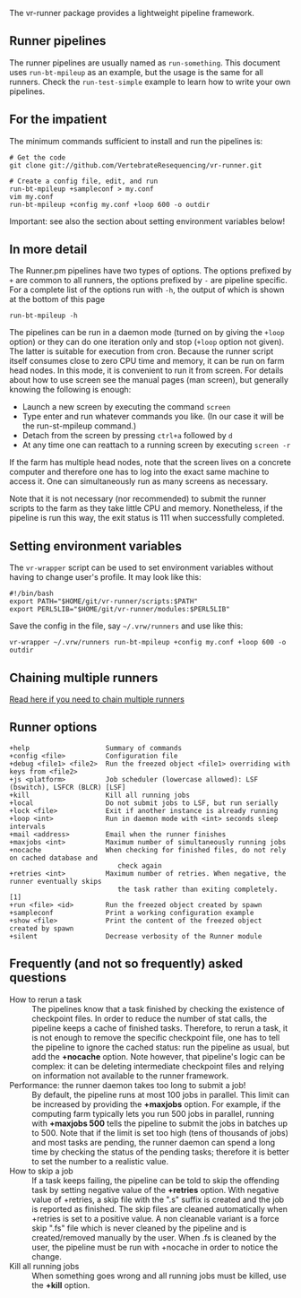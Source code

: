 The vr-runner package provides a lightweight pipeline framework.

Runner pipelines
----------------
The runner pipelines are usually named as `run-something`. This document uses
`run-bt-mpileup` as an example, but the usage is the same for all runners. 
Check the `run-test-simple` example to learn how to write your own pipelines.

For the impatient
-----------------
The minimum commands sufficient to install and run the pipelines is:

    # Get the code
    git clone git://github.com/VertebrateResequencing/vr-runner.git

    # Create a config file, edit, and run
    run-bt-mpileup +sampleconf > my.conf
    vim my.conf
    run-bt-mpileup +config my.conf +loop 600 -o outdir

Important: see also the section about setting environment variables below!

In more detail
--------------
The Runner.pm pipelines have two types of options. The options prefixed by `+` are common to all runners, the options prefixed by `-` are pipeline specific. For a complete list of the options run with `-h`, the output of which is shown at the bottom of this page

    run-bt-mpileup -h

The pipelines can be run in a daemon mode (turned on by giving the `+loop` option) or they can do one iteration only and stop (`+loop` option not given). The latter is suitable for execution from cron. Because the runner script itself consumes close to zero CPU time and memory, it can be run on farm head nodes. In this mode, it is convenient to run it from screen. For details about how to use screen see the manual pages (man screen), but generally knowing the following is enough:

  * Launch a new screen by executing the command `screen`
  * Type enter and run whatever commands you like. (In our case it will be the run-st-mpileup command.)
  * Detach from the screen by pressing `ctrl+a` followed by `d`
  * At any time one can reattach to a running screen by executing `screen -r`

If the farm has multiple head nodes, note that the screen lives on a concrete computer and therefore one has to log into the exact same machine to access it. One can simultaneously run as many screens as necessary.

Note that it is not necessary (nor recommended) to submit the runner scripts to the farm as they take little CPU and memory. Nonetheless, if the pipeline is run this way, the exit status is 111 when successfully completed. 

Setting environment variables
-----------------------------
The `vr-wrapper` script can be used to set environment variables without having
to change user's profile. It may look like this:

    #!/bin/bash
    export PATH="$HOME/git/vr-runner/scripts:$PATH"
    export PERL5LIB="$HOME/git/vr-runner/modules:$PERL5LIB"

Save the config in the file, say `~/.vrw/runners` and use like this:

    vr-wrapper ~/.vrw/runners run-bt-mpileup +config my.conf +loop 600 -o outdir


Chaining multiple runners
-------------------------
[Read here if you need to chain multiple runners](chaining-runners.md)


Runner options
--------------

    +help                   Summary of commands
    +config <file>          Configuration file
    +debug <file1> <file2>  Run the freezed object <file1> overriding with keys from <file2>
    +js <platform>          Job scheduler (lowercase allowed): LSF (bswitch), LSFCR (BLCR) [LSF]
    +kill                   Kill all running jobs
    +local                  Do not submit jobs to LSF, but run serially
    +lock <file>            Exit if another instance is already running
    +loop <int>             Run in daemon mode with <int> seconds sleep intervals
    +mail <address>         Email when the runner finishes
    +maxjobs <int>          Maximum number of simultaneously running jobs
    +nocache                When checking for finished files, do not rely on cached database and 
                               check again
    +retries <int>          Maximum number of retries. When negative, the runner eventually skips
                               the task rather than exiting completely. [1]
    +run <file> <id>        Run the freezed object created by spawn
    +sampleconf             Print a working configuration example
    +show <file>            Print the content of the freezed object created by spawn
    +silent                 Decrease verbosity of the Runner module

Frequently (and not so frequently) asked questions
--------------------------------------------------
<dl>
<dt>How to rerun a task</dt>
<dd>The pipelines know that a task finished by checking the existence of
checkpoint files. In order to reduce the number of stat calls, the pipeline
keeps a cache of finished tasks. Therefore, to rerun a task, it is not enough
to remove the specific checkpoint file, one has to tell the pipeline to ignore
the cached status: run the pipeline as usual, but add the <b>+nocache</b>
option. Note however, that pipeline's logic can be complex: it can be deleting
intermediate checkpoint files and relying on information not available to the
runner framework.
</dd>

<dt>Performance: the runner daemon takes too long to submit a job!</dt>
<dd>By default, the pipeline runs at most 100 jobs in parallel. This limit
can be increased by providing the <b>+maxjobs</b> option. 
For example, if the computing farm typically lets you run 500 jobs in parallel, running
with <b>+maxjobs 500</b> tells the pipeline to submit the jobs in batches up to 500.
Note that if the limit is set too high (tens of thousands of jobs) and most tasks
are pending, the runner daemon can spend a long time by checking the status of the
pending tasks; therefore it is better to set the number to a realistic value.
</dd>

<dt>How to skip a job</dt>
<dd>If a task keeps failing, the pipeline can be told to skip the offending task by setting negative value of the <b>+retries</b> option. With negative value of +retries, a skip file with the ".s" suffix is created and the job is reported as finished. The skip files are cleaned automatically when +retries is set to a positive value. A non cleanable variant is a force skip ".fs" file which is never cleaned by the pipeline and is created/removed manually by the user. When .fs is cleaned by the user, the pipeline must be run with +nocache in order to notice the change.
</dd>

<dt>Kill all running jobs</dt>
<dd>When something goes wrong and all running jobs must be killed, use the <b>+kill</b> option.
</dd>
</dl>



